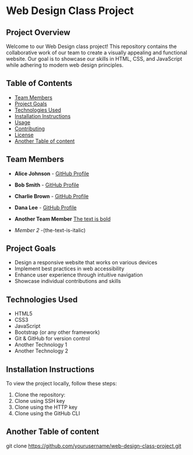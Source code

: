 # Web Design Class Project

## Project Overview
Welcome to our Web Design class project! This repository contains the collaborative work of our team to create a visually appealing and functional website. Our goal is to showcase our skills in HTML, CSS, and JavaScript while adhering to modern web design principles.

## Table of Contents
- [Team Members](#team-members)
- [Project Goals](#project-goals)
- [Technologies Used](#technologies-used)
- [Installation Instructions](#installation-instructions)
- [Usage](#usage)
- [Contributing](#contributing)
- [License](#license)
- [Another Table of content](#another-technology-used)

## Team Members
- **Alice Johnson** - [GitHub Profile](https://github.com/alicej)
- **Bob Smith** - [GitHub Profile](https://github.com/bobsmith)
- **Charlie Brown** - [GitHub Profile](https://github.com/charliebrown)
- **Dana Lee** - [GitHub Profile](https://github.com/danalee)

- **Another Team Member** [The text is bold](bold-text)
- *Member 2* -(the-text-is-italic)

## Project Goals
- Design a responsive website that works on various devices
- Implement best practices in web accessibility
- Enhance user experience through intuitive navigation
- Showcase individual contributions and skills

## Technologies Used
- HTML5
- CSS3
- JavaScript
- Bootstrap (or any other framework)
- Git & GitHub for version control
- Another Technology 1
- Another Technology 2

## Installation Instructions
To view the project locally, follow these steps:

1. Clone the repository:
2. Clone using SSH key
3. Clone using the HTTP key
4. Clone using the GitHub CLI

## Another Table of content
   git clone https://github.com/yourusername/web-design-class-project.git
